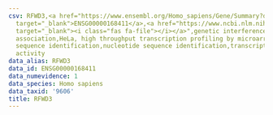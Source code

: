 ```yaml
---
csv: RFWD3,<a href="https://www.ensembl.org/Homo_sapiens/Gene/Summary?db=core;g=ENSG00000168411"
  target="_blank">ENSG00000168411</a>,<a href="https://www.ncbi.nlm.nih.gov/pubmed/17216044"
  target="_blank"><i class="fas fa-file"></i></a>",genetic interference,functional
  association,HeLa, high throughput transcription profiling by microarray,nucleotide
  sequence identification,nucleotide sequence identification,transcriptional regulation,up-regulates
  activity
data_alias: RFWD3
data_id: ENSG00000168411
data_numevidence: 1
data_species: Homo sapiens
data_taxid: '9606'
title: RFWD3
---
```

